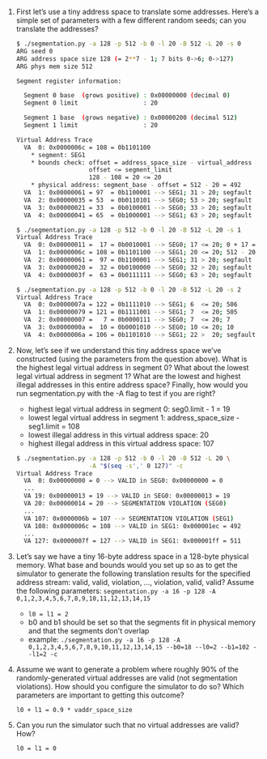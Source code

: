 1. First let’s use a tiny address space to translate some addresses. Here’s a simple set of parameters with a few different random seeds; can you translate the addresses?

    ```sh
    $ ./segmentation.py -a 128 -p 512 -b 0 -l 20 -B 512 -L 20 -s 0
    ARG seed 0
    ARG address space size 128 (= 2**7 - 1; 7 bits 0->6; 0->127)
    ARG phys mem size 512

    Segment register information:

      Segment 0 base  (grows positive) : 0x00000000 (decimal 0)
      Segment 0 limit                  : 20

      Segment 1 base  (grows negative) : 0x00000200 (decimal 512)
      Segment 1 limit                  : 20

    Virtual Address Trace
      VA  0: 0x0000006c = 108 = 0b1101100
        * segment: SEG1
        * bounds check: offset = address_space_size - virtual_address
                        offset <= segment_limit
                        128 - 108 = 20 <= 20
        * physical address: segment_base - offset = 512 - 20 = 492
      VA  1: 0x00000061 = 97  = 0b1100001 --> SEG1; 31 > 20; segfault
      VA  2: 0x00000035 = 53  = 0b0110101 --> SEG0; 53 > 20; segfault
      VA  3: 0x00000021 = 33  = 0b0100001 --> SEG0; 33 > 20; segfault
      VA  4: 0x00000041 = 65  = 0b1000001 --> SEG1; 63 > 20; segfault
    ```

    ```sh
    $ ./segmentation.py -a 128 -p 512 -b 0 -l 20 -B 512 -L 20 -s 1
    Virtual Address Trace
      VA  0: 0x00000011 =  17 = 0b0010001 --> SEG0; 17 <= 20; 0 + 17 = 17
      VA  1: 0x0000006c = 108 = 0b1101100 --> SEG1; 20 <= 20; 512 - 20 = 492
      VA  2: 0x00000061 =  97 = 0b1100001 --> SEG1; 31 > 20; segfault
      VA  3: 0x00000020 =  32 = 0b0100000 --> SEG0; 32 > 20; segfault
      VA  4: 0x0000003f =  63 = 0b0111111 --> SEG0; 63 > 20; segfault
    ```

    ```sh
    $ ./segmentation.py -a 128 -p 512 -b 0 -l 20 -B 512 -L 20 -s 2
    Virtual Address Trace
      VA  0: 0x0000007a = 122 = 0b1111010 --> SEG1; 6  <= 20; 506
      VA  1: 0x00000079 = 121 = 0b1111001 --> SEG1; 7  <= 20; 505
      VA  2: 0x00000007 =   7 = 0b0000111 --> SEG0; 7  <= 20; 7
      VA  3: 0x0000000a =  10 = 0b0001010 --> SEG0; 10 <= 20; 10
      VA  4: 0x0000006a = 106 = 0b1101010 --> SEG1; 22 >  20; segfault
    ```

2. Now, let’s see if we understand this tiny address space we’ve constructed (using the parameters from the question above). What is the highest legal virtual address in segment 0? What about the lowest legal virtual address in segment 1? What are the lowest and highest illegal addresses in this entire address space? Finally, how would you run segmentation.py with the -A flag to test if you are right?

    * highest legal virtual address in segment 0:
      seg0.limit - 1 = 19
    * lowest legal virtual address in segment 1:
      address_space_size - seg1.limit = 108
    * lowest illegal address in this virtual address space: 20
    * highest illegal address in this virtual address space: 107

    ```sh
    $ ./segmentation.py -a 128 -p 512 -b 0 -l 20 -B 512 -L 20 \
                        -A "$(seq -s',' 0 127)" -c
    Virtual Address Trace
      VA  0: 0x00000000 = 0 --> VALID in SEG0: 0x00000000 = 0
      ...
      VA 19: 0x00000013 = 19 --> VALID in SEG0: 0x00000013 = 19
      VA 20: 0x00000014 = 20 --> SEGMENTATION VIOLATION (SEG0)
      ...
      VA 107: 0x0000006b = 107 --> SEGMENTATION VIOLATION (SEG1)
      VA 108: 0x0000006c = 108 --> VALID in SEG1: 0x000001ec = 492
      ...
      VA 127: 0x0000007f = 127 --> VALID in SEG1: 0x000001ff = 511
    ```

3. Let’s say we have a tiny 16-byte address space in a 128-byte physical memory. What base and bounds would you set up so as to get the simulator to generate the following translation results for the specified address stream: valid, valid, violation, ..., violation, valid, valid? Assume the following parameters: `segmentation.py -a 16 -p 128 -A 0,1,2,3,4,5,6,7,8,9,10,11,12,13,14,15`

    * `l0 = l1 = 2`
    * b0 and b1 should be set so that the segments fit in physical memory and that the segments don't overlap
    * example: `./segmentation.py -a 16 -p 128 -A 0,1,2,3,4,5,6,7,8,9,10,11,12,13,14,15 --b0=18 --l0=2 --b1=102 --l1=2 -c`

4. Assume we want to generate a problem where roughly 90% of the randomly-generated virtual addresses are valid (not segmentation violations). How should you configure the simulator to do so? Which parameters are important to getting this outcome?

    `l0 + l1 = 0.9 * vaddr_space_size`

5. Can you run the simulator such that no virtual addresses are valid? How?

    `l0 = l1 = 0`
